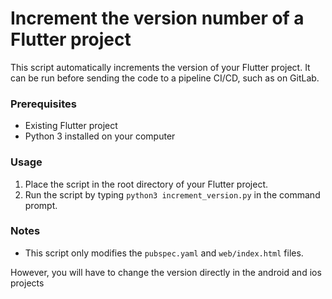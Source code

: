 # Increment the version number of a Flutter project

This script automatically increments the version of your Flutter project. It can be run before sending the code to a pipeline CI/CD, such as on GitLab.

###  Prerequisites

-   Existing Flutter project
-   Python 3 installed on your computer

### Usage

 1.  Place the script in the root directory of your Flutter project.
 2.  Run the script by typing `python3 increment_version.py` in the command prompt.

### Notes

 - This script only modifies the `pubspec.yaml` and `web/index.html` files. 

However, you will have to change the version directly in the android and ios projects

